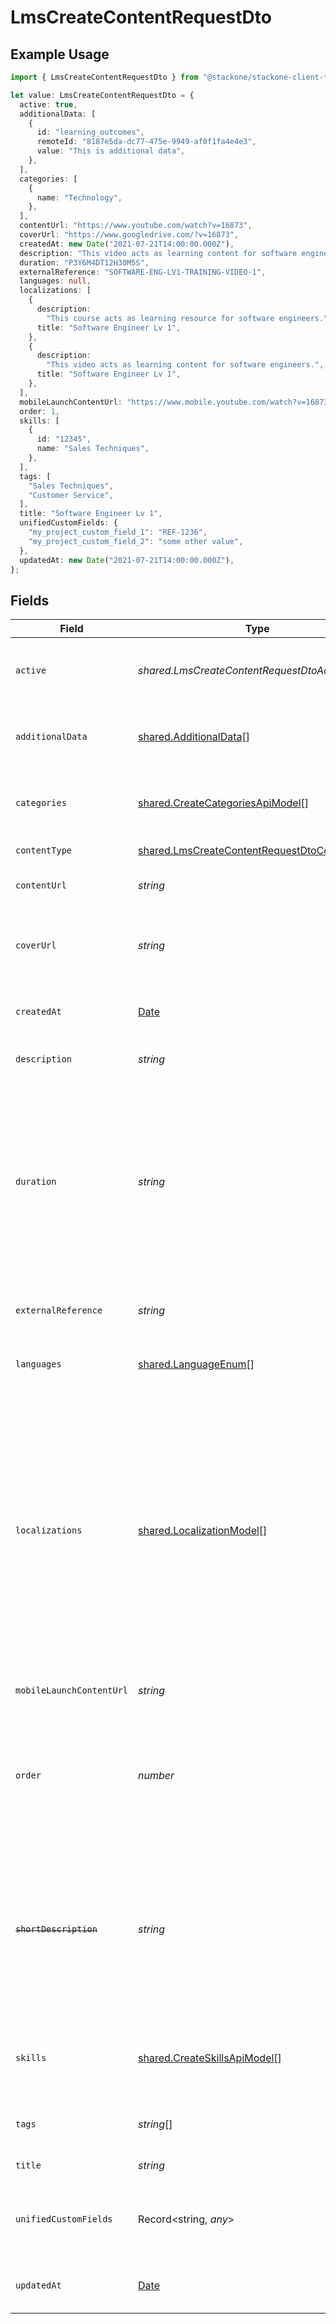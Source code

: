 # LmsCreateContentRequestDto

## Example Usage

```typescript
import { LmsCreateContentRequestDto } from "@stackone/stackone-client-ts/sdk/models/shared";

let value: LmsCreateContentRequestDto = {
  active: true,
  additionalData: [
    {
      id: "learning_outcomes",
      remoteId: "8187e5da-dc77-475e-9949-af0f1fa4e4e3",
      value: "This is additional data",
    },
  ],
  categories: [
    {
      name: "Technology",
    },
  ],
  contentUrl: "https://www.youtube.com/watch?v=16873",
  coverUrl: "https://www.googledrive.com/?v=16873",
  createdAt: new Date("2021-07-21T14:00:00.000Z"),
  description: "This video acts as learning content for software engineers.",
  duration: "P3Y6M4DT12H30M5S",
  externalReference: "SOFTWARE-ENG-LV1-TRAINING-VIDEO-1",
  languages: null,
  localizations: [
    {
      description:
        "This course acts as learning resource for software engineers.",
      title: "Software Engineer Lv 1",
    },
    {
      description:
        "This video acts as learning content for software engineers.",
      title: "Software Engineer Lv 1",
    },
  ],
  mobileLaunchContentUrl: "https://www.mobile.youtube.com/watch?v=16873",
  order: 1,
  skills: [
    {
      id: "12345",
      name: "Sales Techniques",
    },
  ],
  tags: [
    "Sales Techniques",
    "Customer Service",
  ],
  title: "Software Engineer Lv 1",
  unifiedCustomFields: {
    "my_project_custom_field_1": "REF-1236",
    "my_project_custom_field_2": "some other value",
  },
  updatedAt: new Date("2021-07-21T14:00:00.000Z"),
};
```

## Fields

| Field                                                                                                                                                                                                                                                                                                                                                                    | Type                                                                                                                                                                                                                                                                                                                                                                     | Required                                                                                                                                                                                                                                                                                                                                                                 | Description                                                                                                                                                                                                                                                                                                                                                              | Example                                                                                                                                                                                                                                                                                                                                                                  |
| ------------------------------------------------------------------------------------------------------------------------------------------------------------------------------------------------------------------------------------------------------------------------------------------------------------------------------------------------------------------------ | ------------------------------------------------------------------------------------------------------------------------------------------------------------------------------------------------------------------------------------------------------------------------------------------------------------------------------------------------------------------------ | ------------------------------------------------------------------------------------------------------------------------------------------------------------------------------------------------------------------------------------------------------------------------------------------------------------------------------------------------------------------------ | ------------------------------------------------------------------------------------------------------------------------------------------------------------------------------------------------------------------------------------------------------------------------------------------------------------------------------------------------------------------------ | ------------------------------------------------------------------------------------------------------------------------------------------------------------------------------------------------------------------------------------------------------------------------------------------------------------------------------------------------------------------------ |
| `active`                                                                                                                                                                                                                                                                                                                                                                 | *shared.LmsCreateContentRequestDtoActive*                                                                                                                                                                                                                                                                                                                                | :heavy_minus_sign:                                                                                                                                                                                                                                                                                                                                                       | Whether the content is active and available for users.                                                                                                                                                                                                                                                                                                                   | true                                                                                                                                                                                                                                                                                                                                                                     |
| `additionalData`                                                                                                                                                                                                                                                                                                                                                         | [shared.AdditionalData](../../../sdk/models/shared/additionaldata.md)[]                                                                                                                                                                                                                                                                                                  | :heavy_minus_sign:                                                                                                                                                                                                                                                                                                                                                       | The additional_data associated with this content                                                                                                                                                                                                                                                                                                                         |                                                                                                                                                                                                                                                                                                                                                                          |
| `categories`                                                                                                                                                                                                                                                                                                                                                             | [shared.CreateCategoriesApiModel](../../../sdk/models/shared/createcategoriesapimodel.md)[]                                                                                                                                                                                                                                                                              | :heavy_minus_sign:                                                                                                                                                                                                                                                                                                                                                       | The categories associated with this content                                                                                                                                                                                                                                                                                                                              | [<br/>{<br/>"name": "Technology"<br/>}<br/>]                                                                                                                                                                                                                                                                                                                             |
| `contentType`                                                                                                                                                                                                                                                                                                                                                            | [shared.LmsCreateContentRequestDtoContentType](../../../sdk/models/shared/lmscreatecontentrequestdtocontenttype.md)                                                                                                                                                                                                                                                      | :heavy_minus_sign:                                                                                                                                                                                                                                                                                                                                                       | The type of content                                                                                                                                                                                                                                                                                                                                                      |                                                                                                                                                                                                                                                                                                                                                                          |
| `contentUrl`                                                                                                                                                                                                                                                                                                                                                             | *string*                                                                                                                                                                                                                                                                                                                                                                 | :heavy_minus_sign:                                                                                                                                                                                                                                                                                                                                                       | The external URL of the content                                                                                                                                                                                                                                                                                                                                          | https://www.youtube.com/watch?v=16873                                                                                                                                                                                                                                                                                                                                    |
| `coverUrl`                                                                                                                                                                                                                                                                                                                                                               | *string*                                                                                                                                                                                                                                                                                                                                                                 | :heavy_minus_sign:                                                                                                                                                                                                                                                                                                                                                       | The URL of the thumbnail image associated with the content.                                                                                                                                                                                                                                                                                                              | https://www.googledrive.com/?v=16873                                                                                                                                                                                                                                                                                                                                     |
| `createdAt`                                                                                                                                                                                                                                                                                                                                                              | [Date](https://developer.mozilla.org/en-US/docs/Web/JavaScript/Reference/Global_Objects/Date)                                                                                                                                                                                                                                                                            | :heavy_minus_sign:                                                                                                                                                                                                                                                                                                                                                       | The date on which the content was created.                                                                                                                                                                                                                                                                                                                               | 2021-07-21T14:00:00.000Z                                                                                                                                                                                                                                                                                                                                                 |
| `description`                                                                                                                                                                                                                                                                                                                                                            | *string*                                                                                                                                                                                                                                                                                                                                                                 | :heavy_minus_sign:                                                                                                                                                                                                                                                                                                                                                       | The description of the content                                                                                                                                                                                                                                                                                                                                           | This video acts as learning content for software engineers.                                                                                                                                                                                                                                                                                                              |
| `duration`                                                                                                                                                                                                                                                                                                                                                               | *string*                                                                                                                                                                                                                                                                                                                                                                 | :heavy_minus_sign:                                                                                                                                                                                                                                                                                                                                                       | The duration of the content following the ISO8601 standard. If duration_unit is applicable we will derive this from the smallest unit given in the duration string or the minimum unit accepted by the provider.                                                                                                                                                         | P3Y6M4DT12H30M5S                                                                                                                                                                                                                                                                                                                                                         |
| `externalReference`                                                                                                                                                                                                                                                                                                                                                      | *string*                                                                                                                                                                                                                                                                                                                                                                 | :heavy_minus_sign:                                                                                                                                                                                                                                                                                                                                                       | The external ID associated with this content                                                                                                                                                                                                                                                                                                                             | SOFTWARE-ENG-LV1-TRAINING-VIDEO-1                                                                                                                                                                                                                                                                                                                                        |
| `languages`                                                                                                                                                                                                                                                                                                                                                              | [shared.LanguageEnum](../../../sdk/models/shared/languageenum.md)[]                                                                                                                                                                                                                                                                                                      | :heavy_minus_sign:                                                                                                                                                                                                                                                                                                                                                       | The languages associated with this content                                                                                                                                                                                                                                                                                                                               |                                                                                                                                                                                                                                                                                                                                                                          |
| `localizations`                                                                                                                                                                                                                                                                                                                                                          | [shared.LocalizationModel](../../../sdk/models/shared/localizationmodel.md)[]                                                                                                                                                                                                                                                                                            | :heavy_minus_sign:                                                                                                                                                                                                                                                                                                                                                       | The localization data for this content                                                                                                                                                                                                                                                                                                                                   | [<br/>{<br/>"title": "Software Engineer Lv 1",<br/>"description": "This course acts as learning resource for software engineers.",<br/>"languages": {<br/>"value": "en-GB",<br/>"source_value": "string"<br/>}<br/>},<br/>{<br/>"title": "Software Engineer Lv 1",<br/>"description": "This video acts as learning content for software engineers.",<br/>"languages": {<br/>"value": "en-US",<br/>"source_value": "string"<br/>}<br/>}<br/>] |
| `mobileLaunchContentUrl`                                                                                                                                                                                                                                                                                                                                                 | *string*                                                                                                                                                                                                                                                                                                                                                                 | :heavy_minus_sign:                                                                                                                                                                                                                                                                                                                                                       | The mobile friendly URL of the content                                                                                                                                                                                                                                                                                                                                   | https://www.mobile.youtube.com/watch?v=16873                                                                                                                                                                                                                                                                                                                             |
| `order`                                                                                                                                                                                                                                                                                                                                                                  | *number*                                                                                                                                                                                                                                                                                                                                                                 | :heavy_minus_sign:                                                                                                                                                                                                                                                                                                                                                       | The order of the individual content within a content grouping. This is not applicable for pushing individual content.                                                                                                                                                                                                                                                    | 1                                                                                                                                                                                                                                                                                                                                                                        |
| ~~`shortDescription`~~                                                                                                                                                                                                                                                                                                                                                   | *string*                                                                                                                                                                                                                                                                                                                                                                 | :heavy_minus_sign:                                                                                                                                                                                                                                                                                                                                                       | : warning: ** DEPRECATED **: This will be removed in a future release, please migrate away from it as soon as possible.<br/><br/>A short description or summary for the content                                                                                                                                                                                          | This course is a valuable resource and acts as learning content for...                                                                                                                                                                                                                                                                                                   |
| `skills`                                                                                                                                                                                                                                                                                                                                                                 | [shared.CreateSkillsApiModel](../../../sdk/models/shared/createskillsapimodel.md)[]                                                                                                                                                                                                                                                                                      | :heavy_minus_sign:                                                                                                                                                                                                                                                                                                                                                       | The skills associated with this content                                                                                                                                                                                                                                                                                                                                  | [<br/>{<br/>"id": "12345",<br/>"name": "Sales Techniques"<br/>}<br/>]                                                                                                                                                                                                                                                                                                    |
| `tags`                                                                                                                                                                                                                                                                                                                                                                   | *string*[]                                                                                                                                                                                                                                                                                                                                                               | :heavy_minus_sign:                                                                                                                                                                                                                                                                                                                                                       | A list of tags associated with the content                                                                                                                                                                                                                                                                                                                               | [<br/>"Sales Techniques",<br/>"Customer Service"<br/>]                                                                                                                                                                                                                                                                                                                   |
| `title`                                                                                                                                                                                                                                                                                                                                                                  | *string*                                                                                                                                                                                                                                                                                                                                                                 | :heavy_minus_sign:                                                                                                                                                                                                                                                                                                                                                       | The title of the content                                                                                                                                                                                                                                                                                                                                                 | Software Engineer Lv 1                                                                                                                                                                                                                                                                                                                                                   |
| `unifiedCustomFields`                                                                                                                                                                                                                                                                                                                                                    | Record<string, *any*>                                                                                                                                                                                                                                                                                                                                                    | :heavy_minus_sign:                                                                                                                                                                                                                                                                                                                                                       | Custom Unified Fields configured in your StackOne project                                                                                                                                                                                                                                                                                                                | {<br/>"my_project_custom_field_1": "REF-1236",<br/>"my_project_custom_field_2": "some other value"<br/>}                                                                                                                                                                                                                                                                 |
| `updatedAt`                                                                                                                                                                                                                                                                                                                                                              | [Date](https://developer.mozilla.org/en-US/docs/Web/JavaScript/Reference/Global_Objects/Date)                                                                                                                                                                                                                                                                            | :heavy_minus_sign:                                                                                                                                                                                                                                                                                                                                                       | The date on which the content was last updated.                                                                                                                                                                                                                                                                                                                          | 2021-07-21T14:00:00.000Z                                                                                                                                                                                                                                                                                                                                                 |